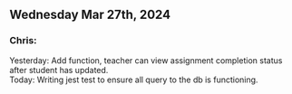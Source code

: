 ## Wednesday Mar 27th, 2024

### Chris:

Yesterday: Add function, teacher can view assignment completion status after student has updated.\
Today: Writing jest test to ensure all query to the db is functioning.
